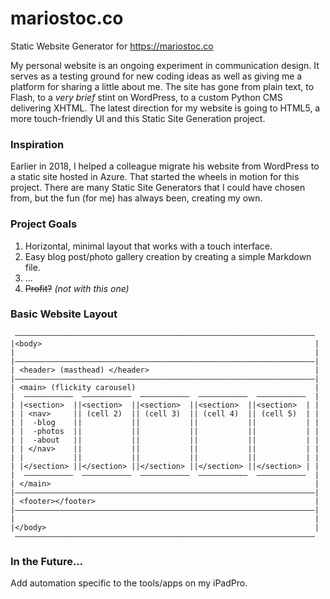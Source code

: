 # mariostoc.co
Static Website Generator for https://mariostoc.co

My personal website is an ongoing experiment in communication design.  It serves as a testing ground for new coding ideas as well as giving me a platform for sharing a little about me.  The site has gone from plain text, to Flash, to a _very brief_ stint on WordPress, to a custom Python CMS delivering XHTML.  The latest direction for my website is going to HTML5, a more touch-friendly UI and this Static Site Generation project.

### Inspiration
Earlier in 2018, I helped a colleague migrate his website from WordPress to a static site hosted in Azure.  That started the wheels in motion for this project.  There are many Static Site Generators that I could have chosen from, but the fun (for me) has always been, creating my own.    

### Project Goals
1. Horizontal, minimal layout that works with a touch interface.
2. Easy blog post/photo gallery creation by creating a simple Markdown file.
3. ...
4. ~~Profit?~~ _(not with this one)_
    
### Basic Website Layout



     ———————————————————————————————————————————————————————————————————
    |<body>                                                             |
    |                                                                   |
    |———————————————————————————————————————————————————————————————————|
    | <header> (masthead) </header>                                     |
    |———————————————————————————————————————————————————————————————————|
    | <main> (flickity carousel)                                        |
    |  ———————————  ———————————  ———————————  ———————————  ———————————  |
    | |<section>  ||<section>  ||<section>  ||<section>  ||<section>  | |
    | | <nav>     || (cell 2)  || (cell 3)  || (cell 4)  || (cell 5)  | |
    | |  -blog    ||           ||           ||           ||           | |
    | |  -photos  ||           ||           ||           ||           | |
    | |  -about   ||           ||           ||           ||           | |
    | | </nav>    ||           ||           ||           ||           | |
    | |           ||           ||           ||           ||           | |
    | |</section> ||</section> ||</section> ||</section> ||</section> | |
    |  ———————————  ———————————  ———————————  ———————————  ———————————  |
    | </main>                                                           |
    |———————————————————————————————————————————————————————————————————|
    | <footer></footer>                                                 |
    |———————————————————————————————————————————————————————————————————|
    |                                                                   |
    |</body>                                                            |
     ———————————————————————————————————————————————————————————————————


### In the Future...
Add automation specific to the tools/apps on my iPadPro.


